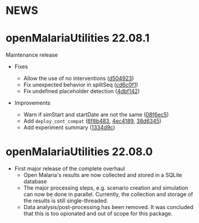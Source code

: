 # **NEWS**

# openMalariaUtilities 22.08.1

Maintenance release

* Fixes
  * Allow the use of no interventions ([d504923](https://github.com/SwissTPH/r-openMalariaUtilities/commit/d504923fa047fc56a5047539e523a19abb9d20f1))
  * Fix unexpected behavior in splitSeq ([cd6c0f1](https://github.com/SwissTPH/r-openMalariaUtilities/commit/cd6c0f19c6d9d2b45960f0cecd87695d662fd8e7))
  * Fix undefined placeholder detection ([4dbf142](https://github.com/SwissTPH/r-openMalariaUtilities/commit/4dbf142b121c0f3a1fac989e082cf46673a83cbd))

* Improvements
  * Warn if simStart and startDate are not the same ([08f6ec5](https://github.com/SwissTPH/r-openMalariaUtilities/commit/08f6ec5b149d48cd43b9d02e881b79b0c98e41ae))
  * Add `deploy_cont_compat` ([6f8b483](https://github.com/SwissTPH/r-openMalariaUtilities/commit/6f8b483fc478b380580b082a48fa8eca087c1049),
    [4ec4189](https://github.com/SwissTPH/r-openMalariaUtilities/commit/4ec418936ddbce5c343901b0816036f6e04423ec), [38d6345](https://github.com/SwissTPH/r-openMalariaUtilities/commit/38d634541e55ce0b17d079b50452de4445dd9256))
  * Add experiment summary ([1334d9c](https://github.com/SwissTPH/r-openMalariaUtilities/commit/1334d9ceb2b91cb4ab270b12d6d17b98ce1105c7))

# openMalariaUtilities 22.08.0

* First major release of the complete overhaul
  * Open Malaria's results are now collected and stored in a SQLite database
  * The major processing steps, e.g. scenario creation and simulation can now be
    done in parallel. Currently, the collection and storage of the results is
    still single-threaded.
  * Data analysis/post-processing has been removed. It was concluded that this
    is too opionated and out of scope for this package.
